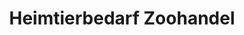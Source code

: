 ---
title: "Heimtierbedarf Zoohandel"
url: /bad-klosterlausnitz/heimtierbedarf-zoohandel/
shop: Tiere
---